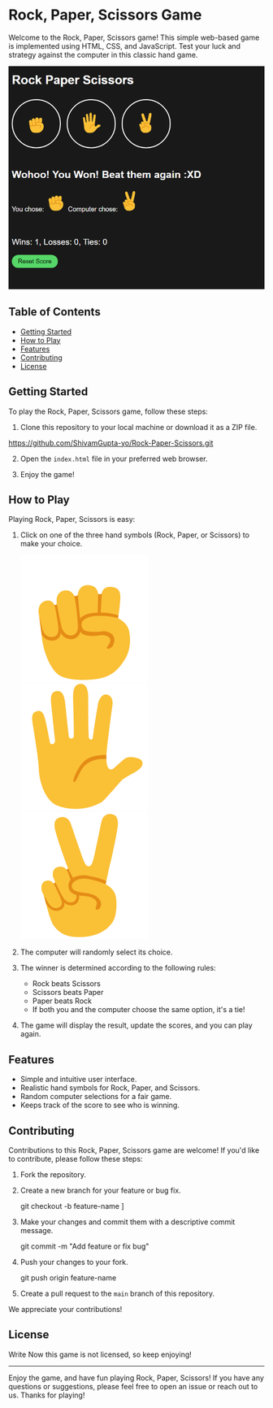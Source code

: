 # Rock, Paper, Scissors Game

Welcome to the Rock, Paper, Scissors game! This simple web-based game is implemented using HTML, CSS, and JavaScript. Test your luck and strategy against the computer in this classic hand game.

![Rock, Paper, Scissors](Images/game-screenshot.png)

## Table of Contents

- [Getting Started](#getting-started)
- [How to Play](#how-to-play)
- [Features](#features)
- [Contributing](#contributing)
- [License](#license)

## Getting Started

To play the Rock, Paper, Scissors game, follow these steps:

1. Clone this repository to your local machine or download it as a ZIP file.

https://github.com/ShivamGupta-yo/Rock-Paper-Scissors.git

2. Open the `index.html` file in your preferred web browser.

3. Enjoy the game!

## How to Play

Playing Rock, Paper, Scissors is easy:

1. Click on one of the three hand symbols (Rock, Paper, or Scissors) to make your choice.
   
   ![Rock-button](Images/rock-emoji.png)
   ![Paper-button](Images/Paper-emoji.png)
   ![Scissors-button](Images/Scissors-emoji.png)

2. The computer will randomly select its choice.

3. The winner is determined according to the following rules:
   - Rock beats Scissors
   - Scissors beats Paper
   - Paper beats Rock
   - If both you and the computer choose the same option, it's a tie!

4. The game will display the result, update the scores, and you can play again.

## Features

- Simple and intuitive user interface.
- Realistic hand symbols for Rock, Paper, and Scissors.
- Random computer selections for a fair game.
- Keeps track of the score to see who is winning.

## Contributing

Contributions to this Rock, Paper, Scissors game are welcome! If you'd like to contribute, please follow these steps:

1. Fork the repository.

2. Create a new branch for your feature or bug fix.

   
   git checkout -b feature-name
  ]

3. Make your changes and commit them with a descriptive commit message.

   
   git commit -m "Add feature or fix bug"
  

4. Push your changes to your fork.


   git push origin feature-name
  

5. Create a pull request to the `main` branch of this repository.

We appreciate your contributions!

## License

Write Now this game is not licensed, so keep enjoying!

---

Enjoy the game, and have fun playing Rock, Paper, Scissors! If you have any questions or suggestions, please feel free to open an issue or reach out to us. Thanks for playing!